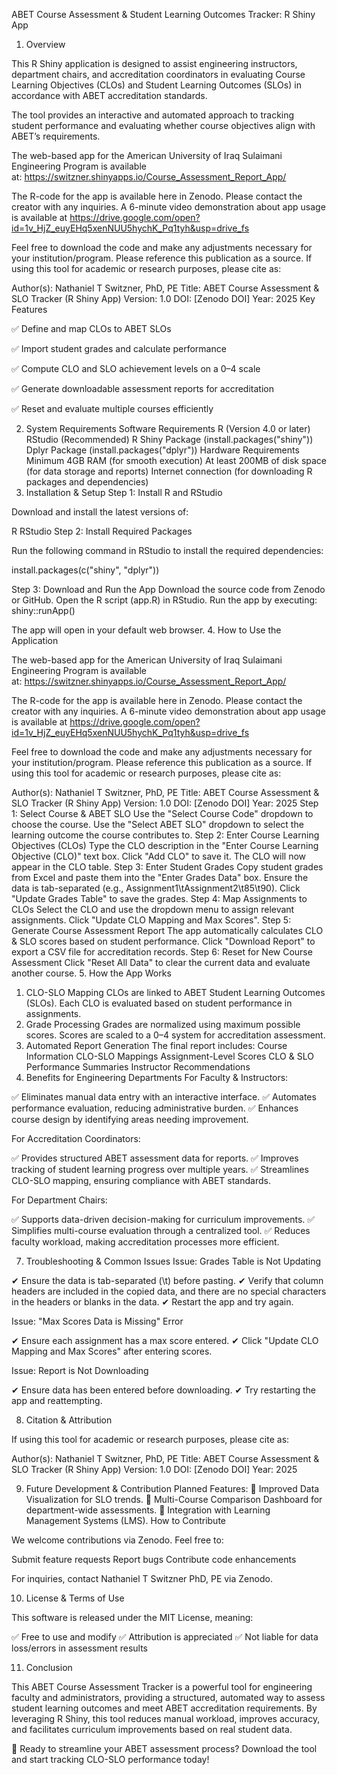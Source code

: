 ABET Course Assessment & Student Learning Outcomes Tracker: R Shiny App
1. Overview

This R Shiny application is designed to assist engineering instructors, department chairs, and accreditation coordinators in evaluating Course Learning Objectives (CLOs) and Student Learning Outcomes (SLOs) in accordance with ABET accreditation standards.

The tool provides an interactive and automated approach to tracking student performance and evaluating whether course objectives align with ABET’s requirements.

The web-based app for the American University of Iraq Sulaimani Engineering Program is available at: https://switzner.shinyapps.io/Course_Assessment_Report_App/

The R-code for the app is available here in Zenodo. Please contact the creator with any inquiries. A 6-minute video demonstration about app usage is available at https://drive.google.com/open?id=1v_HjZ_euyEHq5xenNUU5hychK_Pq1tyh&usp=drive_fs

Feel free to download the code and make any adjustments necessary for your institution/program. Please reference this publication as a source. If using this tool for academic or research purposes, please cite as:

Author(s): Nathaniel T Switzner, PhD, PE
Title: ABET Course Assessment & SLO Tracker (R Shiny App)
Version: 1.0
DOI: [Zenodo DOI]
Year: 2025
Key Features

✅ Define and map CLOs to ABET SLOs

✅ Import student grades and calculate performance

✅ Compute CLO and SLO achievement levels on a 0–4 scale

✅ Generate downloadable assessment reports for accreditation

✅ Reset and evaluate multiple courses efficiently

2. System Requirements
Software Requirements
R (Version 4.0 or later)
RStudio (Recommended)
R Shiny Package (install.packages("shiny"))
Dplyr Package (install.packages("dplyr"))
Hardware Requirements
Minimum 4GB RAM (for smooth execution)
At least 200MB of disk space (for data storage and reports)
Internet connection (for downloading R packages and dependencies)
3. Installation & Setup
Step 1: Install R and RStudio

Download and install the latest versions of:

R
RStudio
Step 2: Install Required Packages

Run the following command in RStudio to install the required dependencies:

install.packages(c("shiny", "dplyr"))

Step 3: Download and Run the App
Download the source code from Zenodo or GitHub.
Open the R script (app.R) in RStudio.
Run the app by executing:
shiny::runApp()

The app will open in your default web browser.
4. How to Use the Application

The web-based app for the American University of Iraq Sulaimani Engineering Program is available at: https://switzner.shinyapps.io/Course_Assessment_Report_App/

The R-code for the app is available here in Zenodo. Please contact the creator with any inquiries. A 6-minute video demonstration about app usage is available at https://drive.google.com/open?id=1v_HjZ_euyEHq5xenNUU5hychK_Pq1tyh&usp=drive_fs

Feel free to download the code and make any adjustments necessary for your institution/program. Please reference this publication as a source. If using this tool for academic or research purposes, please cite as:

Author(s): Nathaniel T Switzner, PhD, PE
Title: ABET Course Assessment & SLO Tracker (R Shiny App)
Version: 1.0
DOI: [Zenodo DOI]
Year: 2025
Step 1: Select Course & ABET SLO
Use the "Select Course Code" dropdown to choose the course.
Use the "Select ABET SLO" dropdown to select the learning outcome the course contributes to.
Step 2: Enter Course Learning Objectives (CLOs)
Type the CLO description in the "Enter Course Learning Objective (CLO)" text box.
Click "Add CLO" to save it.
The CLO will now appear in the CLO table.
Step 3: Enter Student Grades
Copy student grades from Excel and paste them into the "Enter Grades Data" box.
Ensure the data is tab-separated (e.g., Assignment1\tAssignment2\t85\t90).
Click "Update Grades Table" to save the grades.
Step 4: Map Assignments to CLOs
Select the CLO and use the dropdown menu to assign relevant assignments.
Click "Update CLO Mapping and Max Scores".
Step 5: Generate Course Assessment Report
The app automatically calculates CLO & SLO scores based on student performance.
Click "Download Report" to export a CSV file for accreditation records.
Step 6: Reset for New Course Assessment
Click "Reset All Data" to clear the current data and evaluate another course.
5. How the App Works
1. CLO-SLO Mapping
CLOs are linked to ABET Student Learning Outcomes (SLOs).
Each CLO is evaluated based on student performance in assignments.
2. Grade Processing
Grades are normalized using maximum possible scores.
Scores are scaled to a 0–4 system for accreditation assessment.
3. Automated Report Generation
The final report includes:
Course Information
CLO-SLO Mappings
Assignment-Level Scores
CLO & SLO Performance Summaries
Instructor Recommendations
6. Benefits for Engineering Departments
For Faculty & Instructors:

✅ Eliminates manual data entry with an interactive interface.
✅ Automates performance evaluation, reducing administrative burden.
✅ Enhances course design by identifying areas needing improvement.

For Accreditation Coordinators:

✅ Provides structured ABET assessment data for reports.
✅ Improves tracking of student learning progress over multiple years.
✅ Streamlines CLO-SLO mapping, ensuring compliance with ABET standards.

For Department Chairs:

✅ Supports data-driven decision-making for curriculum improvements.
✅ Simplifies multi-course evaluation through a centralized tool.
✅ Reduces faculty workload, making accreditation processes more efficient.

7. Troubleshooting & Common Issues
Issue: Grades Table is Not Updating

✔ Ensure the data is tab-separated (\t) before pasting.
✔ Verify that column headers are included in the copied data, and there are no special characters in the headers or blanks in the data.
✔ Restart the app and try again.

Issue: "Max Scores Data is Missing" Error

✔ Ensure each assignment has a max score entered.
✔ Click "Update CLO Mapping and Max Scores" after entering scores.

Issue: Report is Not Downloading

✔ Ensure data has been entered before downloading.
✔ Try restarting the app and reattempting.

8. Citation & Attribution

If using this tool for academic or research purposes, please cite as:

Author(s): Nathaniel T Switzner, PhD, PE
Title: ABET Course Assessment & SLO Tracker (R Shiny App)
Version: 1.0
DOI: [Zenodo DOI]
Year: 2025

9. Future Development & Contribution
Planned Features:
🌟 Improved Data Visualization for SLO trends.
🌟 Multi-Course Comparison Dashboard for department-wide assessments.
🌟 Integration with Learning Management Systems (LMS).
How to Contribute

We welcome contributions via Zenodo. Feel free to:

Submit feature requests
Report bugs
Contribute code enhancements

For inquiries, contact Nathaniel T Switzner PhD, PE via Zenodo.

10. License & Terms of Use

This software is released under the MIT License, meaning:

✅ Free to use and modify
✅ Attribution is appreciated
✅ Not liable for data loss/errors in assessment results

11. Conclusion

This ABET Course Assessment Tracker is a powerful tool for engineering faculty and administrators, providing a structured, automated way to assess student learning outcomes and meet ABET accreditation requirements. By leveraging R Shiny, this tool reduces manual workload, improves accuracy, and facilitates curriculum improvements based on real student data.

🚀 Ready to streamline your ABET assessment process? Download the tool and start tracking CLO-SLO performance today!
